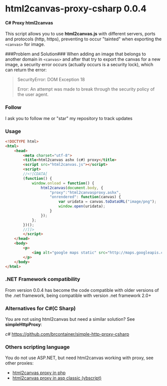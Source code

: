html2canvas-proxy-csharp 0.0.4
=====================

#### C# Proxy html2canvas ####


This script allows you to use **html2canvas.js** with different servers, ports and protocols (http, https),
preventing to occur "tainted" when exporting the `<canvas>` for image.

###Problem and Solution###
When adding an image that belongs to another domain in `<canvas>` and after that try to export the canvas
for a new image, a security error occurs (actually occurs is a security lock), which can return the error:

> SecurityError: DOM Exception 18
>
> Error: An attempt was made to break through the security policy of the user agent.

### Follow ###

I ask you to follow me or "star" my repository to track updates

### Usage ###

```html
<!DOCTYPE html>
<html>
    <head>
        <meta charset="utf-8">
        <title>html2canvas ashx (c#) proxy</title>
        <script src="html2canvas.js"></script>
		<script>
		//<![CDATA[
		(function() {
			window.onload = function() {
				html2canvas(document.body, {
					"proxy":"html2canvasproxy.ashx",
					"onrendered": function(canvas) {
						var uridata = canvas.toDataURL("image/png");
						window.open(uridata);
					}
				});
			};
		})();
		//]]>
		</script>
    </head>
    <body>
        <p>
            <img alt="google maps static" src="http://maps.googleapis.com/maps/api/staticmap?center=40.714728,-73.998672&amp;zoom=12&amp;size=400x400&amp;maptype=roadmap&amp;sensor=false">
        </p>
    </body>
</html>
```

### .NET Framework compatibility ###
From version 0.0.4 has become the code compatible with older versions of the .net framework, being compatible with version .net framework 2.0+

### Alternatives for C#(C Sharp) ###
You are not using html2canvas but need a similar solution?
See **simpleHttpProxy**:

*c#* https://github.com/brcontainer/simple-http-proxy-csharp



### Others scripting language ###

You do not use ASP.NET, but need html2canvas working with proxy, see other proxies:

* [html2canvas proxy in php](https://github.com/brcontainer/html2canvas-php-proxy)
* [html2canvas proxy in asp classic (vbscript)](https://github.com/brcontainer/html2canvas-asp-vbscript-proxy)
